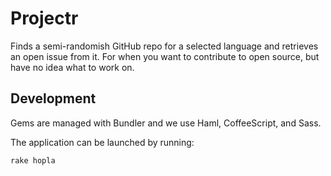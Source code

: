 # Projectr

Finds a semi-randomish GitHub repo for a selected language and retrieves an open issue from it.  For when you want to contribute to open source, but have no idea what to work on.

## Development

Gems are managed with Bundler and we use Haml, CoffeeScript, and Sass.

The application can be launched by running:

    rake hopla
